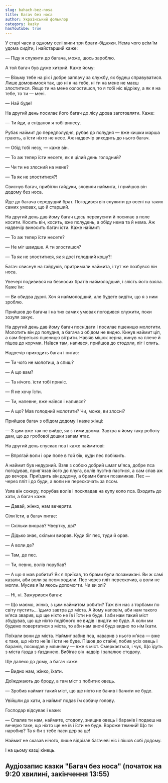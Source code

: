 ```yaml
---
slug: bahach-bez-nosa
title: Багач без носа
author: Український фольклор
category: kazky
hasYoutube: true
---
```

У старі часи в одному селі жили три брати-бідняки. Нема чого всім їм удома сидіти, і найстар­ший каже:

— Піду я служити до багача, може, щось зароб­лю.

А той багач був дуже хитрий. Каже йому:

— Візьму тебе на рік і добре заплачу за службу, як будеш справуватися. Лише домовимося так, що ні я на тебе, ні ти на мене не маєш злоститися. Якщо ти на мене озлостишся, то я тобі ніс відріжу, а як я на тебе, то ти — мені.

— Най буде!

На другий день посилає його багач до лісу дрова заготовляти. Каже:

— Ти йди, а сніданок я тобі винесу.

Рубає наймит до передполудня, рубає до полудня — вже кишки марша грають, а їсти ніхто не несе. Аж надвечір виходить до нього багач.

— Обід тобі несу, — каже він.

— То аж тепер їсти несете, як я цілий день голод­ний?

— Чи ти не злосний на мене?

— Та як не злоститися?!

Свиснув багач, прибігли гайдуки, зловили наймита, і прийшов він додому без носа.

Йде до багача середущий брат. Погодився він слу­жити до осені на таких самих умовах, що й старший.

На другий день дав йому багач щось перекусити й посилає в поле косити. Косить він, косить, вже полу­день, а обіду нема та й нема. Аж надвечір виносить багач їсти. Каже наймит:

— То аж тепер їсти несете?

— Не міг швидше. А ти злостишся?

— Та як не злоститися, як я досі голодний кошу?!

Багач свиснув на гайдуків, притримали наймита, і тут же позбувся він носа.

Увечері подивився на безносих братів наймолодший, і злість його взяла. Каже їм:

— Ви обидва дурні. Хоч я наймолодший, але буде­те видіти, що я з ним зроблю.

Прийшов до багача і на тих самих умовах погодив­ся служити, поки зозуля закує.

На другий день дав йому багач поснідати і посилає пшеницю молотити. Молотить він до полудня, а ба­гача з обідом не видно. Кинув наймит ціп, а сам бе­реться пшеницю вітрити. Навіяв мішок зерна, кинув на плече й пішов до корчми. Наївся там, напився, прийшов до стодоли, ліг і спить.

Надвечір приходить багач і питає:

— Ти чого не молотиш, а спиш?

— А що вам?

— Та нічого. їсти тобі приніс.

— Я не хочу їсти.

— Ти, напевне, вже наївся і напився?

— А що? Мав голодний молотити? Чи, може, ви злосні?

Прийшов багач з обідом додому і каже жінці:

— З цим вже так не вийде, як з тими двома. Завт­ра я йому таку роботу дам, що до гробової дошки запам'ятає.

На другий день спускає пса і каже наймитові:

— Впрягай воли і ори поле в той бік, куди пес по­біжить.

А наймит був недурний. Взяв з собою добрий шмат м'яса, добре пса погодував, прив'язав його до плуга, волів пустив пастися, а сам спав аж до вечора. При­їздить він додому, а брами багач позамикав. Пес — через пліт і до буди, а воли не перескочать за псом.

Узяв він сокиру, порубав волів і поскладав на купу коло пса. Входить до хати, а багач каже:

— Давай, жінко, нам вечеряти.

Сіли їсти, а багач питає:

— Скільки виорав? Чвертку, дві?

— Дідько знає, скільки виорав. Куди біг пес, туди й орав.

— А воли де?

— Там, де пес.

— Ти, певно, волів порубав?

— А що я мав робити? Як я приїхав, то брами були позамикані. Ви ж самі казали, аби воли за псом ходи­ли. Пес через пліт перескочив, а воли не могли. Мусив я їм якось допомогти. Чи ви злі?

— Ні, ні. Зажурився багач:

— Що маємо, жінко, з цим наймитом робити? Таж він нас з торбами по світу пустить… їдьмо завтра до міста. А йому наповім, аби нам такого м'яса зварив, що ще ніхто не їв і їсти не буде. І аби нам такий міст збудував, що ще ніхто подібного не видів і видіти не буде. А коли ми будемо повертатися з міста, то аби нам вночі будо видно по нім їхати.

Поїхали вони до міста. Наймит забив пса, наварив з нього м'яса — вже є таке, що ніхто не їв і їсти не буде. Пішов до стайні, побив усіх овець і баранів, по­скидав у млинівку — вже є міст. Смеркається, і чує, Що їдуть з міста ґазда з ґаздинею. Вибігає він надвір і запалює стодолу.

Ще далеко до дому, а багач каже:

— Видно нам, жінко, їхати.

Доїжджають до броду, а там міст з побитих овець.

— Зробив наймит такий міст, що ще ніхто не бачив і бачити не буде.

Увійшли до хати, а наймит подає їм собачу голо­ву.

Господар відсуває і каже:

— Спалив ти нам, наймите, стодолу, знищив овець і баранів і подаєш на вечерю таке, що ніхто ще не їв і їсти не буде. Вороже темний! Що ти наробив? Та я би з тебе паси дер за це!

Наймит не сказав нічого, лише відрізав багачеві ніс і пішов собі додому.

І на цьому казці кінець.

## Аудіозапис казки "Багач без носа" (початок на 9:20 хвилині, закінчення 13:55)

<YoutubeIframe id="vYh282TDXrU" className="md:w-4/5" />
